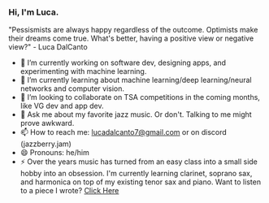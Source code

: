 ### Hi, I'm Luca.

"Pessismists are always happy regardless of the outcome. Optimists make their dreams come true. What's better, having a positive view or negative view?" - Luca DalCanto

- 🔭 I’m currently working on software dev, designing apps, and experimenting with machine learning.
- 🌱 I’m currently learning about machine learning/deep learning/neural networks and computer vision.
- 👯 I’m looking to collaborate on TSA competitions in the coming months, like VG dev and app dev.
- 💬 Ask me about my favorite jazz music. Or don't. Talking to me might prove awkward.
- 📫 How to reach me: lucadalcanto7@gmail.com or on discord (jazzberry.jam)
- 😄 Pronouns: he/him
- ⚡ Over the years music has turned from an easy class into a small side hobby into an obsession. I'm currently learning clarinet, soprano sax, and harmonica on top of my existing tenor sax and piano. Want to listen to a piece I wrote? [Click Here](https://musescore.com/user/40316551/scores/10186204)

<!--
**Luca-Skyline/Luca-Skyline** is a ✨ _special_ ✨ repository because its `README.md` (this file) appears on your GitHub profile.

Here are some ideas to get you started:

- 🔭 I’m currently working on ...
- 🌱 I’m currently learning ...
- 👯 I’m looking to collaborate on ...
- 🤔 I’m looking for help with ...
- 💬 Ask me about ...
- 📫 How to reach me: ...
- 😄 Pronouns: ...
- ⚡ Fun fact: ...
-->
